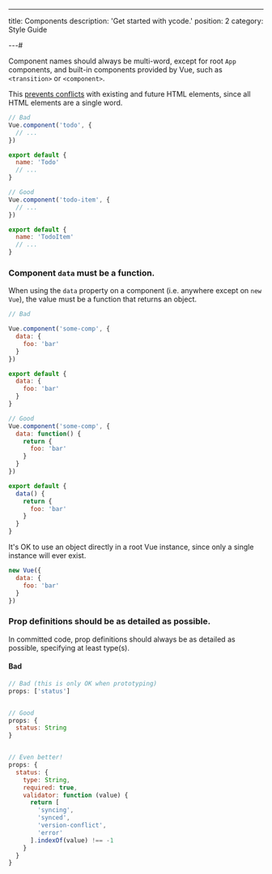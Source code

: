 ---

title: Components
description: 'Get started with ycode.'
position: 2
category: Style Guide

---#

Component names should always be multi-word, except for root `App` components, and built-in components provided by Vue, such as `<transition>` or `<component>`.

This [prevents conflicts](http://w3c.github.io/webcomponents/spec/custom/#valid-custom-element-name) with existing and future HTML elements, since all HTML elements are a single word.

```js
// Bad
Vue.component('todo', {
  // ...
})

export default {
  name: 'Todo'
  // ...
}

// Good
Vue.component('todo-item', {
  // ...
})
```

```js
export default {
  name: 'TodoItem'
  // ...
}
```

### Component `data` must be a function.

When using the `data` property on a component (i.e. anywhere except on `new Vue`), the value must be a function that returns an object.

```js
// Bad

Vue.component('some-comp', {
  data: {
    foo: 'bar'
  }
})

export default {
  data: {
    foo: 'bar'
  }
}

// Good
Vue.component('some-comp', {
  data: function() {
    return {
      foo: 'bar'
    }
  }
})

export default {
  data() {
    return {
      foo: 'bar'
    }
  }
}
```

It's OK to use an object directly in a root Vue instance, since only a single instance will ever exist.

```js
new Vue({
  data: {
    foo: 'bar'
  }
})
```

### Prop definitions should be as detailed as possible.

In committed code, prop definitions should always be as detailed as possible, specifying at least type(s).

#### Bad

```js
// Bad (this is only OK when prototyping)
props: ['status']


// Good
props: {
  status: String
}


// Even better!
props: {
  status: {
    type: String,
    required: true,
    validator: function (value) {
      return [
        'syncing',
        'synced',
        'version-conflict',
        'error'
      ].indexOf(value) !== -1
    }
  }
}
```
